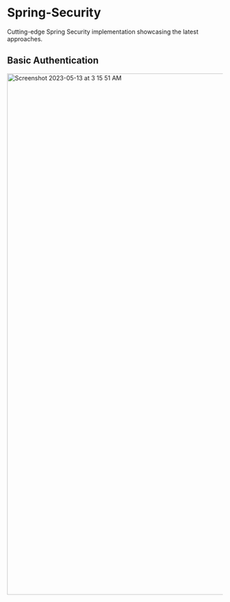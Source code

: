# Spring-Security
Cutting-edge Spring Security implementation showcasing the latest approaches.



## Basic Authentication

<img width="1215" alt="Screenshot 2023-05-13 at 3 15 51 AM" src="https://github.com/Adeshppp/Spring-Security/assets/60222871/c3a6b16a-5272-42fd-acb8-878e84e0263a">
